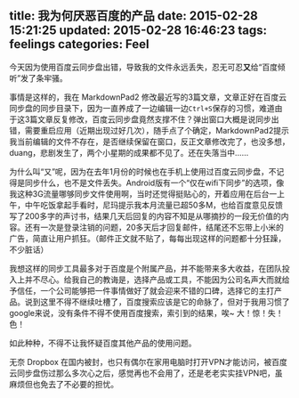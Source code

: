 title: 我为何厌恶百度的产品
date: 2015-02-28 15:21:25
updated: 2015-02-28 16:46:23
tags: feelings
categories: Feel
---

今天因为使用百度云同步盘出错，导致我的文件永远丢失，忍无可忍**又**给“百度倾听”发了条牢骚。

事情是这样的，我在 MarkdownPad2 修改最近写的3篇文章，文章正好在百度云同步盘的同步目录下，因为一直养成了一边编辑一边`Ctrl+S`保存的习惯，难道由于这3篇文章反复修改，百度云同步盘竟然支撑不住？弹出窗口大概是说同步出错，需要重启应用（近期出现过好几次），随手点了个确定，MarkdownPad2提示我当前编辑的文件不存在，是否继续保留在窗口，反正文章修改完了，也没多想，duang，悲剧发生了，两个小星期的成果都不见了。还在失落当中……

为什么叫“又”呢，因为在去年1月份的时候也在手机上使用过百度云同步盘，不记得是同步什么，也不是文件丢失。Android版有一个“仅在wifi下同步”的选项，像我这种3G流量哪够同步文件使用啊，当时还觉得挺贴心的，开着应用在后台一上午，中午吃饭拿起手看时，尼玛提示我本月流量已超50多M，也给百度意见反馈写了200多字的声讨书，结果几天后回复的内容不知是从哪摘抄的一段无价值的内容。还有一次是登录注销的问题，20多天后才回复邮件，结尾还不忘带上小米的广告，简直让用户抓狂。（邮件正文就不贴了，每每出现这样的问题都十分狂躁，不少脏话）

我想这样的同步工具最多对于百度是个附属产品，并不能带来多大收益，在团队投入上并不尽心。给我自己的教诲是，选择产品或工具，不能因为公司名声大而就给予信任，一个公司能够把一件事情做好了就会迎来不错的口碑，选择它的主打产品。说到这里不得不继续吐槽了，百度搜索应该是它的命脉了，但对于我用习惯了google来说，没有条件不得不使用百度搜索，索引到的结果，唉~ 大！惊！失！色！

如此种种，不得不让我怀疑百度其他产品的使用问题。

无奈 Dropbox 在国内被封，也只有偶尔在家用电脑时打开VPN才能访问，被百度云同步盘伤过那么多次心之后，感觉再也不会用了，还是老老实实挂VPN吧，虽麻烦但也免去了不必要的担忧。